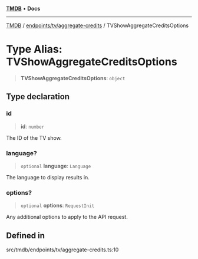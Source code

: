 [**TMDB**](../../../../README.md) • **Docs**

***

[TMDB](../../../../README.md) / [endpoints/tv/aggregate-credits](../README.md) / TVShowAggregateCreditsOptions

# Type Alias: TVShowAggregateCreditsOptions

> **TVShowAggregateCreditsOptions**: `object`

## Type declaration

### id

> **id**: `number`

The ID of the TV show.

### language?

> `optional` **language**: `Language`

The language to display results in.

### options?

> `optional` **options**: `RequestInit`

Any additional options to apply to the API request.

## Defined in

src/tmdb/endpoints/tv/aggregate-credits.ts:10
